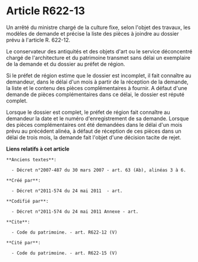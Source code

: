 # Article R622-13

Un arrêté du ministre chargé de la culture fixe, selon l'objet des travaux, les modèles de demande et précise la liste des
pièces à joindre au dossier prévu à l'article R. 622-12. 

Le conservateur des antiquités et des objets d'art ou le service déconcentré chargé de l'architecture et du patrimoine
transmet sans délai un exemplaire de la demande et du dossier au préfet de région. 

Si le préfet de région estime que le dossier est incomplet, il fait connaître au demandeur, dans le délai d'un mois à partir
de la réception de la demande, la liste et le contenu des pièces complémentaires à fournir. A défaut d'une demande de pièces
complémentaires dans ce délai, le dossier est réputé complet. 

Lorsque le dossier est complet, le préfet de région fait connaître au demandeur la date et le numéro d'enregistrement de sa
demande. Lorsque des pièces complémentaires ont été demandées dans le délai d'un mois prévu au précédent alinéa, à défaut de
réception de ces pièces dans un délai de trois mois, la demande fait l'objet d'une décision tacite de rejet.

**Liens relatifs à cet article**

	**Anciens textes**:

	  - Décret n°2007-487 du 30 mars 2007 - art. 63 (Ab), alinéas 3 à 6.

	**Créé par**:

	  - Décret n°2011-574 du 24 mai 2011  - art.

	**Codifié par**:

	  - Décret n°2011-574 du 24 mai 2011 Annexe - art.

	**Cite**:

	  - Code du patrimoine. - art. R622-12 (V)

	**Cité par**:

	  - Code du patrimoine. - art. R622-15 (V)
